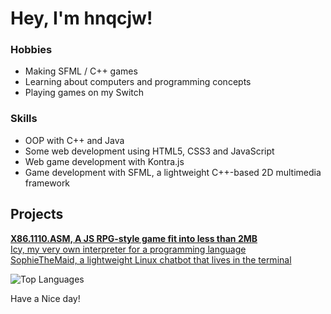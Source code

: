 # Hey, I'm hnqcjw!

### Hobbies
- Making SFML / C++ games
- Learning about computers and programming concepts
- Playing games on my Switch

### Skills
- OOP with C++ and Java
- Some web development using HTML5, CSS3 and JavaScript
- Web game development with Kontra.js
- Game development with SFML, a lightweight C++-based 2D multimedia framework

## Projects
<b>[X86.1110.ASM, A JS RPG-style game fit into less than 2MB](hnqcjw.github.io)</b><br>
[Icy, my very own interpreter for a programming language](github.com/hnqcjw/Icy)<br>
[SophieTheMaid, a lightweight Linux chatbot that lives in the terminal](github.com/hnqcjw/SophieTheMaid)<br>

![Top Languages](https://github-readme-stats.vercel.app/api/top-langs/?username=hnqcjw&theme=tokyonight)


Have a Nice day!
